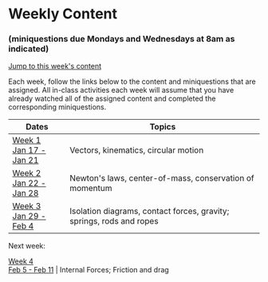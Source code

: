 # Weekly Content 
### (miniquestions due Mondays and Wednesdays at 8am as indicated)

[Jump to this week's content](#bottom)

Each week, follow the links below to the content and miniquestions that are assigned. All in-class activities each week will assume that you have already watched all of the assigned content and completed the corresponding miniquestions.

Dates                               | Topics
----------------------------------- | --------------------------------------------------
[Week 1 <br> Jan 17 - Jan 21](week1) |Vectors, kinematics, circular motion
[Week 2 <br> Jan 22 - Jan 28](week2) |  Newton's laws, center-of-mass, conservation of momentum
[Week 3 <br> Jan 29 - Feb 4](week3) |  Isolation diagrams, contact forces, gravity; springs, rods and ropes



Next week:

[Week 4 <br>  Feb 5 - Feb 11](week4) |  Internal Forces; Friction and drag

<!--





[Week 5 <br> Feb 12 - Feb 18](week5) | Conservation of energy, gravitational potential energy, spring potential energy, kinetic energy, work
[Week 6 <br>  Feb 19 - Feb 25](week6) |  Work-energy theorem, elastic & inelastic collisions
[Week 7 <br>  Feb 26 - Mar 4](week7) |  Review of Motion 1; Midterm Exam
[Week 8 <br>  Mar 5 - Mar 11](week8) |  Angular velocity, angular momentum, moment of inertia, torque
Spring Break <br>  Mar 12 - Mar 18 | Nothing due, nothing to do
[Week 9 <br>  Mar 19 - Mar 25](week9) |  Kepler's Laws, rotational kinematics, rotational dynamics, rotational energy and rolling, rotational work
[Week 10 <br> Mar 26 - Apr 1](week10) | Rotational vectors, spin and orbital angular momentum
[Week 11 <br> Apr 2 - Apr 8](week11) | Rolling torque, conserved quantities, gyroscopes
[Week 12 <br> Apr 9 - Apr 15](week12) | Simple harmonic motion, oscillating systems
[Week 13 <br> Apr 16 - Apr 22](week13) | Waves, superposition, sound waves 
[Week 14 <br> Apr 23 - Apr 29](week14) | Beats, interference

-->

<br>

<br>

<br>



<a id="bottom"></a>